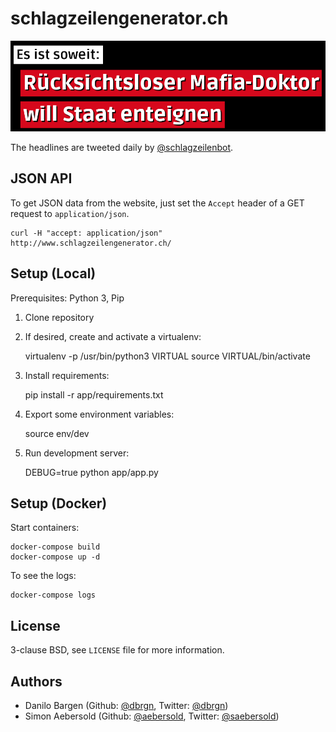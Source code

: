 # schlagzeilengenerator.ch

![Screenshot](https://github.com/dbrgn/schlagzeilengenerator/raw/master/screenshot.png)

The headlines are tweeted daily by [@schlagzeilenbot](http://twitter.com/schlagzeilenbot).

## JSON API

To get JSON data from the website, just set the `Accept` header of a GET request
to `application/json`.

    curl -H "accept: application/json" http://www.schlagzeilengenerator.ch/

## Setup (Local)

Prerequisites: Python 3, Pip

1. Clone repository

2. If desired, create and activate a virtualenv:

    virtualenv -p /usr/bin/python3 VIRTUAL
    source VIRTUAL/bin/activate

3. Install requirements:

    pip install -r app/requirements.txt

4. Export some environment variables:

    source env/dev

5. Run development server:

    DEBUG=true python app/app.py

## Setup (Docker)

Start containers:

    docker-compose build
    docker-compose up -d

To see the logs:

    docker-compose logs

## License

3-clause BSD, see `LICENSE` file for more information.

## Authors

* Danilo Bargen (Github: [@dbrgn](https://github.com/dbrgn/), Twitter: [@dbrgn](https://twitter.com/dbrgn))
* Simon Aebersold (Github: [@aebersold](https://github.com/aebersold/), Twitter: [@saebersold](https://twitter.com/saebersold))